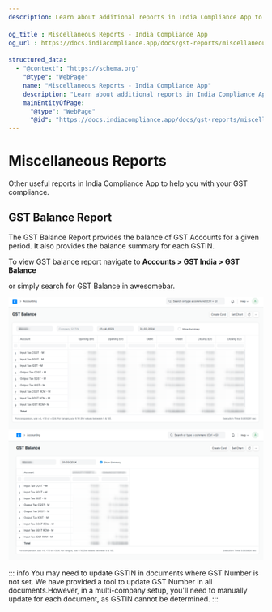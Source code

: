 ```yaml
---
description: Learn about additional reports in India Compliance App to help you with your GST compliance.

og_title : Miscellaneous Reports - India Compliance App
og_url : https://docs.indiacompliance.app/docs/gst-reports/miscellaneous_reports

structured_data:
  - "@context": "https://schema.org"
    "@type": "WebPage"
    name: "Miscellaneous Reports - India Compliance App"
    description: "Learn about additional reports in India Compliance App to help you with your GST compliance."
    mainEntityOfPage:
      "@type": "WebPage"
      "@id": "https://docs.indiacompliance.app/docs/gst-reports/miscellaneous_reports"
---
```


# Miscellaneous Reports

Other useful reports in India Compliance App to help you with your GST compliance.

## GST Balance Report

The GST Balance Report provides the balance of GST Accounts for a given period.
It also provides the balance summary for each GSTIN.

To view GST balance report navigate to **Accounts > GST India > GST Balance**

or simply search for GST Balance in awesomebar.

![GST Balance Details Report](./assets/gst_balance_details_report.png)
![GST Balance Summary Report](./assets/gst_balance_summary_report.png)

::: info
You may need to update GSTIN in documents where GST Number is not set.
We have provided a tool to update GST Number in all documents.However, in a multi-company setup, you'll need to manually update for each document, as GSTIN cannot be determined.
:::
